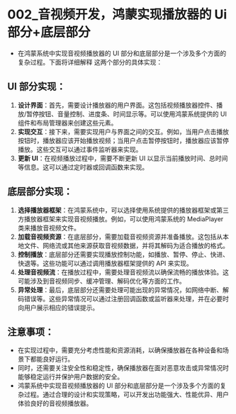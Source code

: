 # 002\_音视频开发，鸿蒙实现播放器的 Ui 部分+底层部分

- 在鸿蒙系统中实现音视频播放器的 UI 部分和底层部分是一个涉及多个方面的复杂过程。下面将详细解释 这两个部分的具体实现：

## UI 部分实现：

1. **设计界面**：首先，需要设计播放器的用户界面。这包括视频播放器控件、播放/暂停按钮、音量控制、进度条、时间显示等。可以使用鸿蒙系统提供的 UI 组件和布局管理器来创建这些元素。
2. **实现交互**：接下来，需要实现用户与界面之间的交互。例如，当用户点击播放按钮时，播放器应该开始播放视频；当用户点击暂停按钮时，播放器应该暂停播放。这些交互可以通过事件监听器来实现。
3. **更新 UI**：在视频播放过程中，需要不断更新 UI 以显示当前播放时间、总时间等信息。这可以通过定时器或回调函数来实现。

## 底层部分实现：

1. **选择播放器框架**：在鸿蒙系统中，可以选择使用系统提供的播放器框架或第三方播放器框架来实现音视频播放。例如，可以使用鸿蒙系统的 MediaPlayer 类来播放音视频文件。
2. **加载音视频资源**：在底层部分，需要加载音视频资源并准备播放。这包括从本地文件、网络流或其他来源获取音视频数据，并将其解码为适合播放的格式。
3. **控制播放**：底层部分还需要实现播放控制功能，如播放、暂停、停止、快进、快退等。这些功能可以通过调用播放器框架提供的 API 来实现。
4. **处理音视频流**：在播放过程中，需要处理音视频流以确保流畅的播放体验。这可能涉及到音视频同步、缓冲管理、解码优化等方面的工作。
5. **异常处理**：最后，底层部分还需要处理可能出现的异常情况，如网络中断、解码错误等。这些异常情况可以通过注册回调函数或监听器来处理，并在必要时向用户展示相应的错误提示。

## 注意事项：

- 在实现过程中，需要充分考虑性能和资源消耗，以确保播放器在各种设备和场景下都能良好运行。
- 同时，还需要关注安全性和稳定性，确保播放器在面对恶意攻击或异常情况时能够稳定运行并保护用户数据的安全。
- 鸿蒙系统中实现音视频播放器的 UI 部分和底层部分是一个涉及多个方面的复杂过程。通过合理的设计和实现策略，可以开发出功能强大、性能优异、用户体验良好的音视频播放器。
